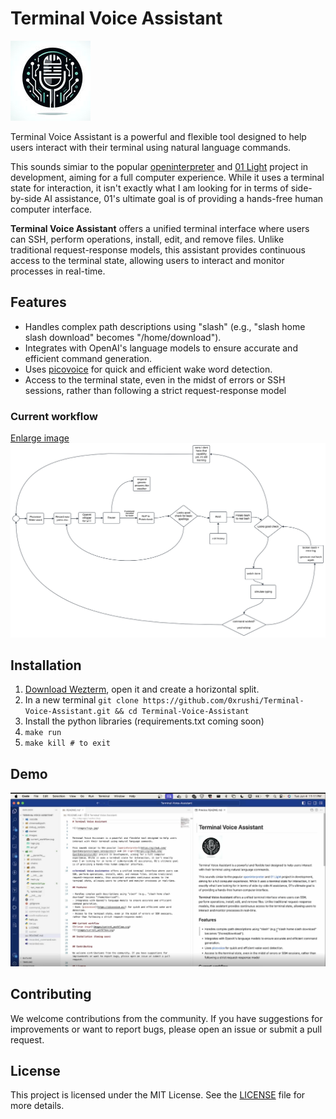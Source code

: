 # Terminal Voice Assistant

![](images/logo.jpg)


Terminal Voice Assistant is a powerful and flexible tool designed to help users interact with their terminal using natural language commands. 

This sounds simiar to the popular [openinterpreter](https://github.com/OpenInterpreter/open-interpreter) and [01 Light](https://github.com/OpenInterpreter/01) project in development, aiming for a full computer experience. While it uses a terminal state for interaction, it isn't exactly what I am looking for in terms of side-by-side AI assistance, 01's ultimate goal is of providing a hands-free human computer interface. 

**Terminal Voice Assistant** offers a unified terminal interface where users can SSH, perform operations, install, edit, and remove files. Unlike traditional request-response models, this assistant provides continuous access to the terminal state, allowing users to interact and monitor processes in real-time.

## Features

- Handles complex path descriptions using "slash" (e.g., "slash home slash download" becomes "/home/download").
- Integrates with OpenAI's language models to ensure accurate and efficient command generation.
- Uses [picovoice](https://picovoice.ai/) for quick and efficient wake word detection.
- Access to the terminal state, even in the midst of errors or SSH sessions, rather than following a strict request-response model

### Current workflow
[Enlarge image](images/current_workflow.svg)
![](images/current_workflow.svg)

## Installation

1. [Download Wezterm](https://wezfurlong.org/wezterm/install/macos.html), open it and create a horizontal split.
2. In a new terminal `git clone https://github.com/0xrushi/Terminal-Voice-Assistant.git && cd Terminal-Voice-Assistant`
3. Install the python libraries (requirements.txt coming soon)
4. `make run`
5. `make kill # to exit`

## Demo

[![Watch the video](images/thumbnail.png)](https://odysee.com/@rushi:2/Terminal-Voice-Assistant-demo:5)



## Contributing

We welcome contributions from the community. If you have suggestions for improvements or want to report bugs, please open an issue or submit a pull request.

## License

This project is licensed under the MIT License. See the [LICENSE](LICENSE) file for more details.
